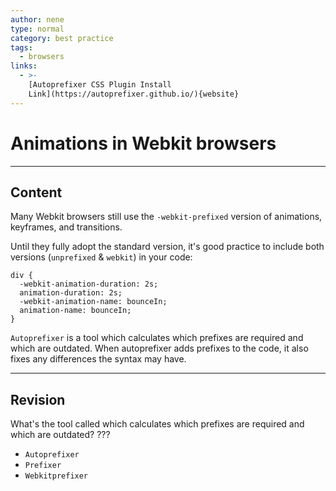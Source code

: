 ```yaml
---
author: nene
type: normal
category: best practice
tags:
  - browsers
links:
  - >-
    [Autoprefixer CSS Plugin Install
    Link](https://autoprefixer.github.io/){website}
---
```


# Animations in Webkit browsers


---

## Content

Many Webkit browsers still use the `-webkit-prefixed` version of animations, keyframes, and transitions.

Until they fully adopt the standard version, it's good practice to include both versions (`unprefixed` & `webkit`) in your code:

```plain-text
div {
  -webkit-animation-duration: 2s;
  animation-duration: 2s;
  -webkit-animation-name: bounceIn;
  animation-name: bounceIn;
}
```

`Autoprefixer` is a tool which calculates which prefixes are required and which are outdated. When autoprefixer adds prefixes to the code, it also fixes any differences the syntax may have.


---

## Revision

What's the tool called which calculates which prefixes are required and which are outdated? ???

- `Autoprefixer`
- `Prefixer`
- `Webkitprefixer`
 
